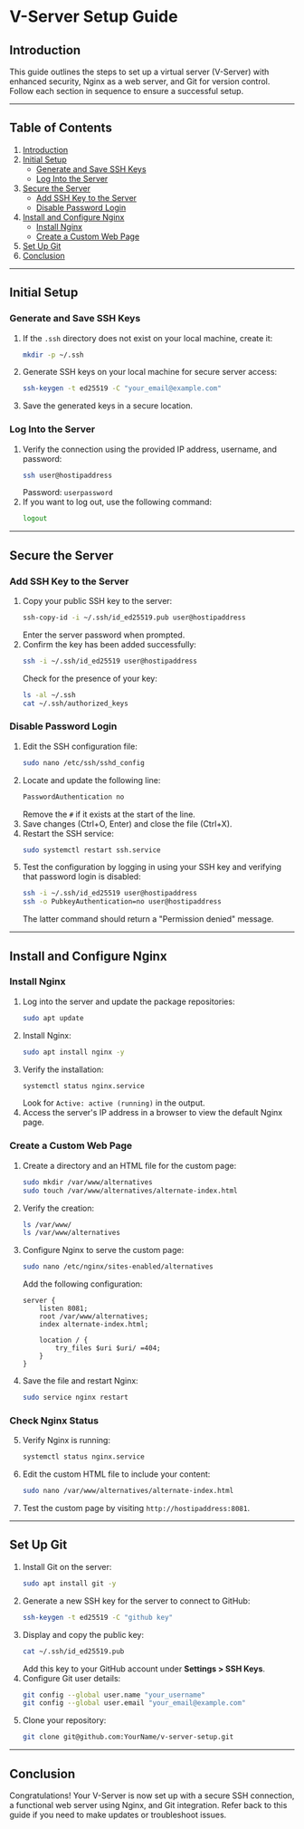 # V-Server Setup Guide

## Introduction

This guide outlines the steps to set up a virtual server (V-Server) with enhanced security, Nginx as a web server, and Git for version control. Follow each section in sequence to ensure a successful setup.

---

## Table of Contents

1. [Introduction](#introduction)
2. [Initial Setup](#initial-setup)
   - [Generate and Save SSH Keys](#generate-and-save-ssh-keys)
   - [Log Into the Server](#log-into-the-server)
3. [Secure the Server](#secure-the-server)
   - [Add SSH Key to the Server](#add-ssh-key-to-the-server)
   - [Disable Password Login](#disable-password-login)
4. [Install and Configure Nginx](#install-and-configure-nginx)
   - [Install Nginx](#install-nginx)
   - [Create a Custom Web Page](#create-a-custom-web-page)
5. [Set Up Git](#set-up-git)
6. [Conclusion](#conclusion)

---

## Initial Setup

### Generate and Save SSH Keys

1. If the `.ssh` directory does not exist on your local machine, create it:
   ```bash
   mkdir -p ~/.ssh
   ```
2. Generate SSH keys on your local machine for secure server access:
   ```bash
   ssh-keygen -t ed25519 -C "your_email@example.com"
   ```
3. Save the generated keys in a secure location.

### Log Into the Server

1. Verify the connection using the provided IP address, username, and password:
   ```bash
   ssh user@hostipaddress
   ```
   Password: `userpassword`
2. If you want to log out, use the following command:
   ```bash
   logout
   ```

---

## Secure the Server

### Add SSH Key to the Server

1. Copy your public SSH key to the server:
   ```bash
   ssh-copy-id -i ~/.ssh/id_ed25519.pub user@hostipaddress
   ```
   Enter the server password when prompted.
2. Confirm the key has been added successfully:
   ```bash
   ssh -i ~/.ssh/id_ed25519 user@hostipaddress
   ```
   Check for the presence of your key:
   ```bash
   ls -al ~/.ssh
   cat ~/.ssh/authorized_keys
   ```

### Disable Password Login

1. Edit the SSH configuration file:
   ```bash
   sudo nano /etc/ssh/sshd_config
   ```
2. Locate and update the following line:
   ```bash
   PasswordAuthentication no
   ```
   Remove the `#` if it exists at the start of the line.
3. Save changes (Ctrl+O, Enter) and close the file (Ctrl+X).
4. Restart the SSH service:
   ```bash
   sudo systemctl restart ssh.service
   ```
5. Test the configuration by logging in using your SSH key and verifying that password login is disabled:
   ```bash
   ssh -i ~/.ssh/id_ed25519 user@hostipaddress
   ssh -o PubkeyAuthentication=no user@hostipaddress
   ```
   The latter command should return a "Permission denied" message.

---

## Install and Configure Nginx

### Install Nginx

1. Log into the server and update the package repositories:
   ```bash
   sudo apt update
   ```
2. Install Nginx:
   ```bash
   sudo apt install nginx -y
   ```
3. Verify the installation:
   ```bash
   systemctl status nginx.service
   ```
   Look for `Active: active (running)` in the output.
4. Access the server's IP address in a browser to view the default Nginx page.

### Create a Custom Web Page

1. Create a directory and an HTML file for the custom page:
   ```bash
   sudo mkdir /var/www/alternatives
   sudo touch /var/www/alternatives/alternate-index.html
   ```
2. Verify the creation:
   ```bash
   ls /var/www/
   ls /var/www/alternatives
   ```
3. Configure Nginx to serve the custom page:

   ```bash
   sudo nano /etc/nginx/sites-enabled/alternatives
   ```

   Add the following configuration:

   ```nginx
   server {
       listen 8081;
       root /var/www/alternatives;
       index alternate-index.html;

       location / {
           try_files $uri $uri/ =404;
       }
   }
   ```

4. Save the file and restart Nginx:
   ```bash
   sudo service nginx restart
   ```

### Check Nginx Status

5. Verify Nginx is running:

   ```bash
   systemctl status nginx.service
   ```

6. Edit the custom HTML file to include your content:
   ```bash
   sudo nano /var/www/alternatives/alternate-index.html
   ```
7. Test the custom page by visiting `http://hostipaddress:8081`.

---

## Set Up Git

1. Install Git on the server:
   ```bash
   sudo apt install git -y
   ```
2. Generate a new SSH key for the server to connect to GitHub:
   ```bash
   ssh-keygen -t ed25519 -C "github key"
   ```
3. Display and copy the public key:
   ```bash
   cat ~/.ssh/id_ed25519.pub
   ```
   Add this key to your GitHub account under **Settings > SSH Keys**.
4. Configure Git user details:
   ```bash
   git config --global user.name "your_username"
   git config --global user.email "your_email@example.com"
   ```
5. Clone your repository:
   ```bash
   git clone git@github.com:YourName/v-server-setup.git
   ```

---

## Conclusion

Congratulations! Your V-Server is now set up with a secure SSH connection, a functional web server using Nginx, and Git integration. Refer back to this guide if you need to make updates or troubleshoot issues.

